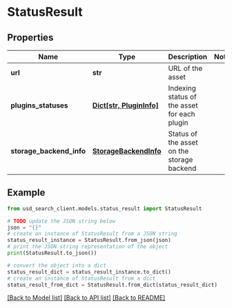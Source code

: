 # StatusResult


## Properties

Name | Type | Description | Notes
------------ | ------------- | ------------- | -------------
**url** | **str** | URL of the asset | 
**plugins_statuses** | [**Dict[str, PluginInfo]**](PluginInfo.md) | Indexing status of the asset for each plugin | 
**storage_backend_info** | [**StorageBackendInfo**](StorageBackendInfo.md) | Status of the asset on the storage backend | 

## Example

```python
from usd_search_client.models.status_result import StatusResult

# TODO update the JSON string below
json = "{}"
# create an instance of StatusResult from a JSON string
status_result_instance = StatusResult.from_json(json)
# print the JSON string representation of the object
print(StatusResult.to_json())

# convert the object into a dict
status_result_dict = status_result_instance.to_dict()
# create an instance of StatusResult from a dict
status_result_from_dict = StatusResult.from_dict(status_result_dict)
```
[[Back to Model list]](../README.md#documentation-for-models) [[Back to API list]](../README.md#documentation-for-api-endpoints) [[Back to README]](../README.md)


